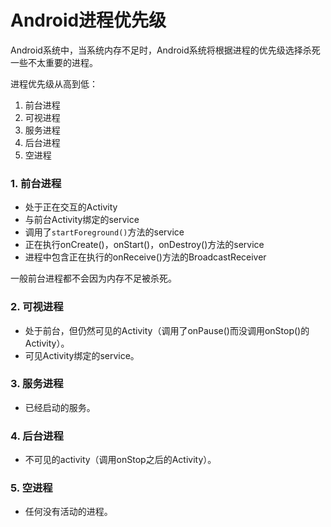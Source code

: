 # Android进程优先级

Android系统中，当系统内存不足时，Android系统将根据进程的优先级选择杀死一些不太重要的进程。

进程优先级从高到低：

1. 前台进程
2. 可视进程
3. 服务进程
4. 后台进程
5. 空进程

### 1. 前台进程

- 处于正在交互的Activity
- 与前台Activity绑定的service
- 调用了`startForeground()`方法的service
- 正在执行onCreate()，onStart()，onDestroy()方法的service
- 进程中包含正在执行的onReceive()方法的BroadcastReceiver

一般前台进程都不会因为内存不足被杀死。

### 2. 可视进程

- 处于前台，但仍然可见的Activity（调用了onPause()而没调用onStop()的Activity）。
- 可见Activity绑定的service。

### 3. 服务进程

- 已经启动的服务。

### 4. 后台进程

- 不可见的activity（调用onStop之后的Activity）。

### 5. 空进程

- 任何没有活动的进程。